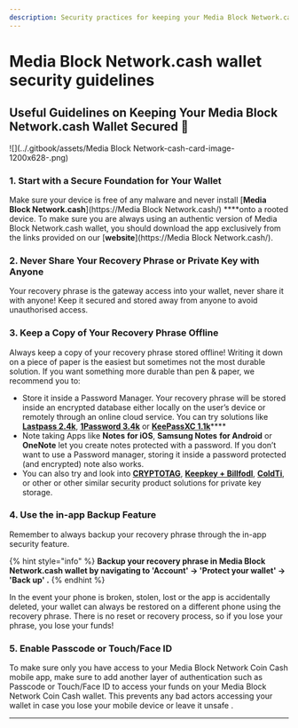```yaml
---
description: Security practices for keeping your Media Block Network.cash wallet secured
---
```


# Media Block Network.cash wallet security guidelines

## Useful Guidelines on Keeping Your Media Block Network.cash Wallet Secured 🔐

![](../.gitbook/assets/Media Block Network-cash-card-image-1200x628-.png)

###  **1. Start with a Secure Foundation for Your Wallet**

Make sure your device is free of any malware and never install [**Media Block Network.cash**](https://Media Block Network.cash/) ****onto a rooted device. To make sure you are always using an authentic version of Media Block Network.cash wallet, you should download the app exclusively from the links provided on our [**website**](https://Media Block Network.cash/).

### **2. Never Share Your Recovery Phrase or Private Key with Anyone**

Your recovery phrase is the gateway access into your wallet, never share it with anyone! Keep it secured and stored away from anyone to avoid unauthorised access. 

### **3. Keep a Copy of Your Recovery Phrase Offline**

Always keep a copy of your recovery phrase stored offline! Writing it down on a piece of paper is the easiest but sometimes not the most durable solution. If you want something more durable than pen & paper, we recommend you to:

* Store it inside a Password Manager. Your recovery phrase will be stored inside an encrypted database either locally on the user’s device or remotely through an online cloud service. You can try solutions like [**Lastpass 2.4k**](https://lastpass.com/), [**1Password 3.4k**](https://1password.com/) or [**KeePassXC 1.1k**](https://keepassxc.org/)\*\*\*\*
* Note taking Apps like **Notes** **for iOS**, **Samsung Notes** **for Android** or **OneNote** let you create notes protected with a password. If you don’t want to use a Password manager, storing it inside a password protected \(and encrypted\) note also works.
* You can also try and look into [**CRYPTOTAG**](https://cryptotag.io/), [**Keepkey + Billfodl**](https://privacypros.io/keepkey/buy/), [**ColdTi**](https://coldti.com/), or other or other similar security product solutions for private key storage.

### **4. Use the in-app Backup Feature**

Remember to always backup your recovery phrase through the in-app security feature. 

{% hint style="info" %}
**Backup your recovery phrase in Media Block Network.cash wallet by navigating to 'Account' -&gt; 'Protect your wallet' -&gt; 'Back up' .**
{% endhint %}

In the event your phone is broken, stolen, lost or the app is accidentally deleted, your wallet can always be restored on a different phone using the recovery phrase. There is no reset or recovery process, so if you lose your phrase, you lose your funds!

### **5. Enable Passcode or Touch/Face ID**

To make sure only you have access to your Media Block Network Coin Cash mobile app, make sure to add another layer of authentication such as Passcode or Touch/Face ID to access your funds on your Media Block Network Coin Cash wallet. This prevents any bad actors accessing your wallet in case you lose your mobile device or leave it unsafe .  
****



